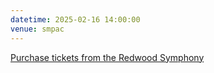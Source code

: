 ```yaml
---
datetime: 2025-02-16 14:00:00
venue: smpac
---
```


<a href="https://redwoodsymphony.org" target="_blank">Purchase tickets from the Redwood Symphony</a>

